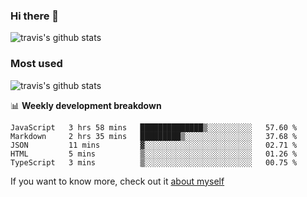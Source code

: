 ### Hi there 👋

<!--
**HondryTravis/HondryTravis** is a ✨ _special_ ✨ repository because its `README.md` (this file) appears on your GitHub profile.

Here are some ideas to get you started:

- 🔭 I’m currently working on ...
- 🌱 I’m currently learning ...
- 👯 I’m looking to collaborate on ...
- 🤔 I’m looking for help with ...
- 💬 Ask me about ...
- 📫 How to reach me: ...
- 😄 Pronouns: ...
- ⚡ Fun fact: ...
-->

![travis's github stats](https://github-readme-stats.vercel.app/api?username=HondryTravis&hide=stars)
### Most used
![travis's github stats](https://github-readme-stats.anuraghazra1.vercel.app/api/top-langs/?username=HondryTravis&layout=compact&hide_title=true)

📊 **Weekly development breakdown**

<!--START_SECTION:waka-->

```text
JavaScript   3 hrs 58 mins   ██████████████▒░░░░░░░░░░   57.60 %
Markdown     2 hrs 35 mins   █████████▒░░░░░░░░░░░░░░░   37.68 %
JSON         11 mins         ▓░░░░░░░░░░░░░░░░░░░░░░░░   02.71 %
HTML         5 mins          ▒░░░░░░░░░░░░░░░░░░░░░░░░   01.26 %
TypeScript   3 mins          ▒░░░░░░░░░░░░░░░░░░░░░░░░   00.75 %
```

<!--END_SECTION:waka-->

If you want to know more, check out it [about myself](https://hondrytravis.github.io/)

